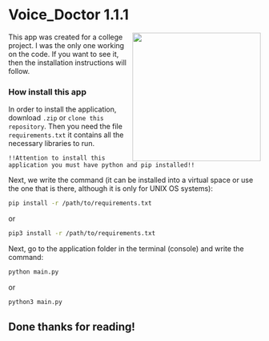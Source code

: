 # Voice_Doctor 1.1.1

<img align="right" height="256" src="https://github.com/nikirax/Voice_Doctor/blob/main/assets/micro_logo.png"/>

This app was created for a college project. I was the only one working on the code. If you want to see it, then the installation instructions will follow. 

### How install this app

In order to install the application, download `.zip` or `clone this repository`. Then you need the file `requirements.txt` it contains all the necessary libraries to run. 

`!!Attention to install this application you must have python and pip installed!!`

Next, we write the command (it can be installed into a virtual space or use the one that is there, although it is only for UNIX OS systems):

```bash
pip install -r /path/to/requirements.txt 
```
or
```bash
pip3 install -r /path/to/requirements.txt
```
Next, go to the application folder in the terminal (console) and write the command:

```bash
python main.py 
```
or
```bash
python3 main.py
```
## Done thanks for reading!
